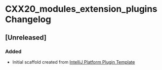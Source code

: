 <!-- Keep a Changelog guide -> https://keepachangelog.com -->

# CXX20_modules_extension_plugins Changelog

## [Unreleased]
### Added
- Initial scaffold created from [IntelliJ Platform Plugin Template](https://github.com/JetBrains/intellij-platform-plugin-template)
